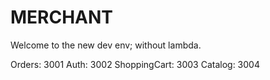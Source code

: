 # MERCHANT

Welcome to the new dev env; without lambda.

Orders: 3001
Auth: 3002
ShoppingCart: 3003
Catalog: 3004